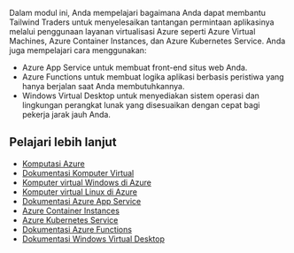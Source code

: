 Dalam modul ini, Anda mempelajari bagaimana Anda dapat membantu Tailwind Traders untuk menyelesaikan tantangan permintaan aplikasinya melalui penggunaan layanan virtualisasi Azure seperti Azure Virtual Machines, Azure Container Instances, dan Azure Kubernetes Service. Anda juga mempelajari cara menggunakan:

* Azure App Service untuk membuat front-end situs web Anda.
* Azure Functions untuk membuat logika aplikasi berbasis peristiwa yang hanya berjalan saat Anda membutuhkannya.
* Windows Virtual Desktop untuk menyediakan sistem operasi dan lingkungan perangkat lunak yang disesuaikan dengan cepat bagi pekerja jarak jauh Anda.

## <a name="learn-more"></a>Pelajari lebih lanjut

- [Komputasi Azure](https://azure.microsoft.com/product-categories/compute?azure-portal=true)
- [Dokumentasi Komputer Virtual](https://docs.microsoft.com/azure/virtual-machines/?azure-portal=true)
- [Komputer virtual Windows di Azure](https://docs.microsoft.com/azure/virtual-machines/windows/?azure-portal=true)
- [Komputer virtual Linux di Azure](https://docs.microsoft.com/azure/virtual-machines/linux/?azure-portal=true)
- [Dokumentasi Azure App Service](https://docs.microsoft.com/azure/app-service/?azure-portal=true)
- [Azure Container Instances](https://azure.microsoft.com/services/container-instances?azure-portal=true)
- [Azure Kubernetes Service](https://azure.microsoft.com/services/kubernetes-service?azure-portal=true)
- [Dokumentasi Azure Functions](https://docs.microsoft.com/azure/azure-functions/?azure-portal=true)
- [Dokumentasi Windows Virtual Desktop](https://docs.microsoft.com/azure/virtual-desktop/?azure-portal=true)
